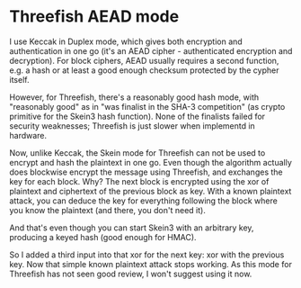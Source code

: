 # Threefish AEAD mode #

I use Keccak in Duplex mode, which gives both encryption and
authentication in one go (it's an AEAD cipher - authenticated
encryption and decryption).  For block ciphers, AEAD usually requires
a second function, e.g. a hash or at least a good enough checksum
protected by the cypher itself.

However, for Threefish, there's a reasonably good hash mode, with
"reasonably good" as in "was finalist in the SHA-3 competition" (as
crypto primitive for the Skein3 hash function).  None of the finalists
failed for security weaknesses; Threefish is just slower when
implementd in hardware.

Now, unlike Keccak, the Skein mode for Threefish can not be used to
encrypt and hash the plaintext in one go.  Even though the algorithm
actually does blockwise encrypt the message using Threefish, and
exchanges the key for each block.  Why?  The next block is encrypted
using the xor of plaintext and ciphertext of the previous block as
key.  With a known plaintext attack, you can deduce the key for
everything following the block where you know the plaintext (and
there, you don't need it).

And that's even though you can start Skein3 with an arbitrary key,
producing a keyed hash (good enough for HMAC).

So I added a third input into that xor for the next key: xor with the
previous key.  Now that simple known plaintext attack stops working.
As this mode for Threefish has not seen good review, I won't suggest
using it now.